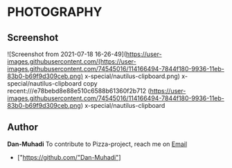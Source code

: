 # PHOTOGRAPHY
## Screenshot
![Screenshot from 2021-07-18 16-26-49](https://user-images.githubusercontent.com/(https://user-images.githubusercontent.com/74545016/114166494-7844f180-9936-11eb-83b0-b69f9d309ceb.png)
x-special/nautilus-clipboard.png)
x-special/nautilus-clipboard
copy
recent:///e78bebd8e88e510c6588b61360f2b712
(https://user-images.githubusercontent.com/74545016/114166494-7844f180-9936-11eb-83b0-b69f9d309ceb.png)
x-special/nautilus-clipboard


## Author

**Dan-Muhadi** 
To contribute to Pizza-project, reach me on [Email](dancun.wawire@student.moringaschool.com)
+  ["https://github.com/"Dan-Muhadi"]
